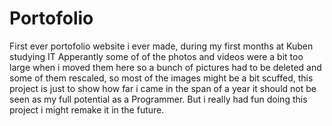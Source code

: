 # Portofolio
First ever portofolio website i ever made, during my first months at Kuben studying IT
Apperantly some of of the photos and videos were a bit too large when i moved them here so a bunch of pictures had to be deleted and some of them rescaled, so most of the images might be a bit scuffed, this project is just to show how far i came in the span of a year it should not be seen as my full potential as a Programmer.
But i really had fun doing this project i might remake it in the future.
